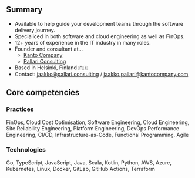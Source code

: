 ## Summary

- Available to help guide your development teams through the software delivery journey.
- Specialiced in both software and cloud engineering as well as FinOps.
- 12+ years of experience in the IT industry in many roles.
- Founder and consultant at...
  - [Kanto Company](https://www.kantocompany.com/)
  - [Pallari Consulting](https://pallari.consulting/)
- Based in Helsinki, Finland 🇫🇮
- Contact: jaakko@pallari.consulting / jaakko.pallari@kantocompany.com

## Core competencies

### Practices

FinOps, Cloud Cost Optimisation,
Software Engineering, Cloud Engineering,
Site Reliability Engineering, Platform Engineering, DevOps
Performance Engineering, CI/CD, Infrastructure-as-Code,
Functional Programming, Agile

### Technologies

Go, TypeScript, JavaScript, Java, Scala, Kotlin, Python,
AWS, Azure, Kubernetes, Linux, Docker,
GitLab, GitHub Actions, Terraform

